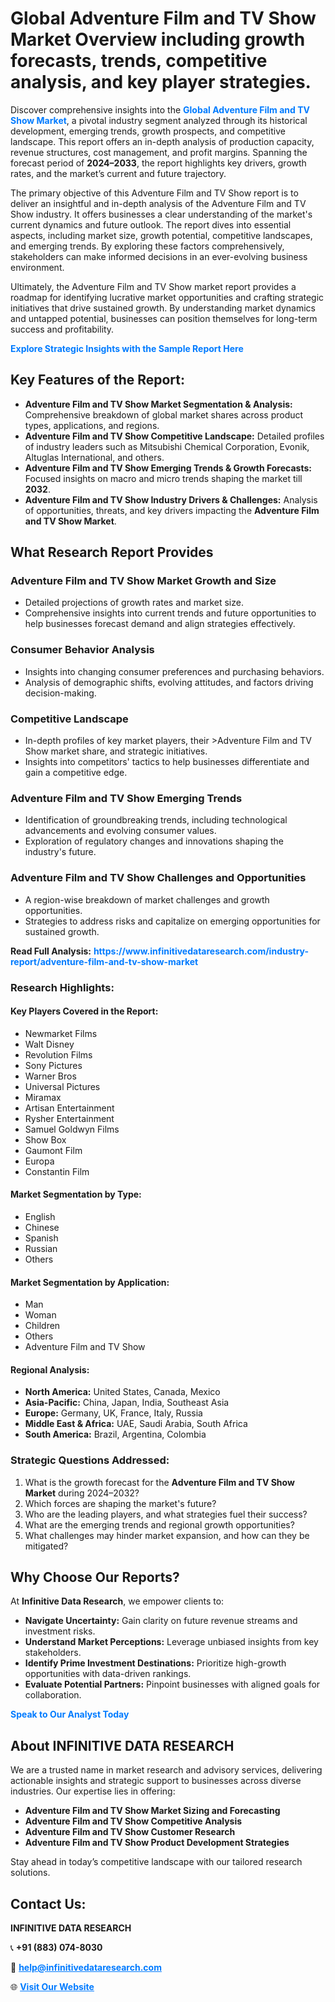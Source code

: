 <h1>Global Adventure Film and TV Show Market Overview including growth forecasts, trends, competitive analysis, and key player strategies.</h1>
<p>
Discover comprehensive insights into the 
<a href="https://www.infinitivedataresearch.com/industry-report/adventure-film-and-tv-show-market" rel="dofollow" style="color: #007BFF; text-decoration: none;"><strong>Global Adventure Film and TV Show Market</strong></a>, a pivotal industry segment analyzed through its historical development, emerging trends, growth prospects, and competitive landscape. This report offers an in-depth analysis of production capacity, revenue structures, cost management, and profit margins. Spanning the forecast period of <strong>2024–2033</strong>, the report highlights key drivers, growth rates, and the market’s current and future trajectory.
</p>
<p>
The primary objective of this Adventure Film and TV Show report is to deliver an insightful and in-depth analysis of the Adventure Film and TV Show industry. It offers businesses a clear understanding of the market's current dynamics and future outlook. The report dives into essential aspects, including market size, growth potential, competitive landscapes, and emerging trends. By exploring these factors comprehensively, stakeholders can make informed decisions in an ever-evolving business environment.
</p>
<p>
Ultimately, the Adventure Film and TV Show market report provides a roadmap for identifying lucrative market opportunities and crafting strategic initiatives that drive sustained growth. By understanding market dynamics and untapped potential, businesses can position themselves for long-term success and profitability.
</p>
<p>
<a href="https://www.infinitivedataresearch.com/request-sample/reportId=112777" style="color: #007BFF; text-decoration: none;"><strong>Explore Strategic Insights with the Sample Report Here</strong></a>
</p>

<h2>Key Features of the Report:</h2>
<ul>
<li><strong>Adventure Film and TV Show Market Segmentation & Analysis:</strong> Comprehensive breakdown of global market shares across product types, applications, and regions.</li>
<li><strong>Adventure Film and TV Show Competitive Landscape:</strong> Detailed profiles of industry leaders such as Mitsubishi Chemical Corporation, Evonik, Altuglas International, and others.</li>
<li><strong>Adventure Film and TV Show Emerging Trends & Growth Forecasts:</strong> Focused insights on macro and micro trends shaping the market till <strong>2032</strong>.</li>
<li><strong>Adventure Film and TV Show Industry Drivers & Challenges:</strong> Analysis of opportunities, threats, and key drivers impacting the <strong>Adventure Film and TV Show Market</strong>.</li>
</ul>

<h2>What Research Report Provides</h2>
<h3>Adventure Film and TV Show Market Growth and Size</h3>
<ul>
<li>Detailed projections of growth rates and market size.</li>
<li>Comprehensive insights into current trends and future opportunities to help businesses forecast demand and align strategies effectively.</li>
</ul>

<h3>Consumer Behavior Analysis</h3>
<ul>
<li>Insights into changing consumer preferences and purchasing behaviors.</li>
<li>Analysis of demographic shifts, evolving attitudes, and factors driving decision-making.</li>
</ul>

<h3>Competitive Landscape</h3>
<ul>
<li>In-depth profiles of key market players, their >Adventure Film and TV Show market share, and strategic initiatives.</li>
<li>Insights into competitors' tactics to help businesses differentiate and gain a competitive edge.</li>
</ul>

<h3>Adventure Film and TV Show Emerging Trends</h3>
<ul>
<li>Identification of groundbreaking trends, including technological advancements and evolving consumer values.</li>
<li>Exploration of regulatory changes and innovations shaping the industry's future.</li>
</ul>

<h3>Adventure Film and TV Show Challenges and Opportunities</h3>
<ul>
<li>A region-wise breakdown of market challenges and growth opportunities.</li>
<li>Strategies to address risks and capitalize on emerging opportunities for sustained growth.</li>
</ul>
<p><strong>Read Full Analysis:</strong> <a href="https://www.infinitivedataresearch.com/industry-report/adventure-film-and-tv-show-market" rel="dofollow" style="color: #007BFF; text-decoration: none;"><strong>https://www.infinitivedataresearch.com/industry-report/adventure-film-and-tv-show-market</strong></a></p>
<h3>Research Highlights:</h3>
<h4>Key Players Covered in the Report:</h4>
<ul><li>Newmarket Films</li><li>Walt Disney</li><li>Revolution Films</li><li>Sony Pictures</li><li>Warner Bros</li><li>Universal Pictures</li><li>Miramax</li><li>Artisan Entertainment</li><li>Rysher Entertainment</li><li>Samuel Goldwyn Films</li><li>Show Box</li><li>Gaumont Film</li><li>Europa</li><li>Constantin Film</li></ul>
<h4>Market Segmentation by Type:</h4>
<ul><li>English</li><li>Chinese</li><li>Spanish</li><li>Russian</li><li>Others</li></ul>
<h4>Market Segmentation by Application:</h4>
<ul><li>Man</li><li>Woman</li><li>Children</li><li>Others</li><li>Adventure Film and TV Show</li></ul>

<h4>Regional Analysis:</h4>
<ul>
<li><strong>North America:</strong> United States, Canada, Mexico</li>
<li><strong>Asia-Pacific:</strong> China, Japan, India, Southeast Asia</li>
<li><strong>Europe:</strong> Germany, UK, France, Italy, Russia</li>
<li><strong>Middle East & Africa:</strong> UAE, Saudi Arabia, South Africa</li>
<li><strong>South America:</strong> Brazil, Argentina, Colombia</li>
</ul>

<h3>Strategic Questions Addressed:</h3>
<ol>
<li>What is the growth forecast for the <strong>Adventure Film and TV Show Market</strong> during 2024–2032?</li>
<li>Which forces are shaping the market's future?</li>
<li>Who are the leading players, and what strategies fuel their success?</li>
<li>What are the emerging trends and regional growth opportunities?</li>
<li>What challenges may hinder market expansion, and how can they be mitigated?</li>
</ol>

<h2>Why Choose Our Reports?</h2>
<p>At <strong>Infinitive Data Research</strong>, we empower clients to:</p>
<ul>
<li><strong>Navigate Uncertainty:</strong> Gain clarity on future revenue streams and investment risks.</li>
<li><strong>Understand Market Perceptions:</strong> Leverage unbiased insights from key stakeholders.</li>
<li><strong>Identify Prime Investment Destinations:</strong> Prioritize high-growth opportunities with data-driven rankings.</li>
<li><strong>Evaluate Potential Partners:</strong> Pinpoint businesses with aligned goals for collaboration.</li>
</ul>
<p><a href="https://www.infinitivedataresearch.com/industry-report/adventure-film-and-tv-show-market" rel="dofollow" style="color: #007BFF; text-decoration: none;"><strong>Speak to Our Analyst Today</strong></a></p>

<h2>About INFINITIVE DATA RESEARCH</h2>
<p>We are a trusted name in market research and advisory services, delivering actionable insights and strategic support to businesses across diverse industries. Our expertise lies in offering:</p>
<ul>
<li><strong>Adventure Film and TV Show Market Sizing and Forecasting</strong></li>
<li><strong>Adventure Film and TV Show Competitive Analysis</strong></li>
<li><strong>Adventure Film and TV Show Customer Research</strong></li>
<li><strong>Adventure Film and TV Show Product Development Strategies</strong></li>
</ul>
<p>Stay ahead in today’s competitive landscape with our tailored research solutions.</p>

<h2>Contact Us:</h2>
<p><strong>INFINITIVE DATA RESEARCH</strong></p>
<p>📞 <strong>+91 (883) 074-8030</strong></p>
<p>📧 <strong><a href="mailto:help@infinitivedataresearch.com" style="color: #007BFF;">help@infinitivedataresearch.com</a></strong></p>
<p>🌐 <strong><a href="https://www.infinitivedataresearch.com" rel="dofollow" style="color: #007BFF;">Visit Our Website</a></strong></p>